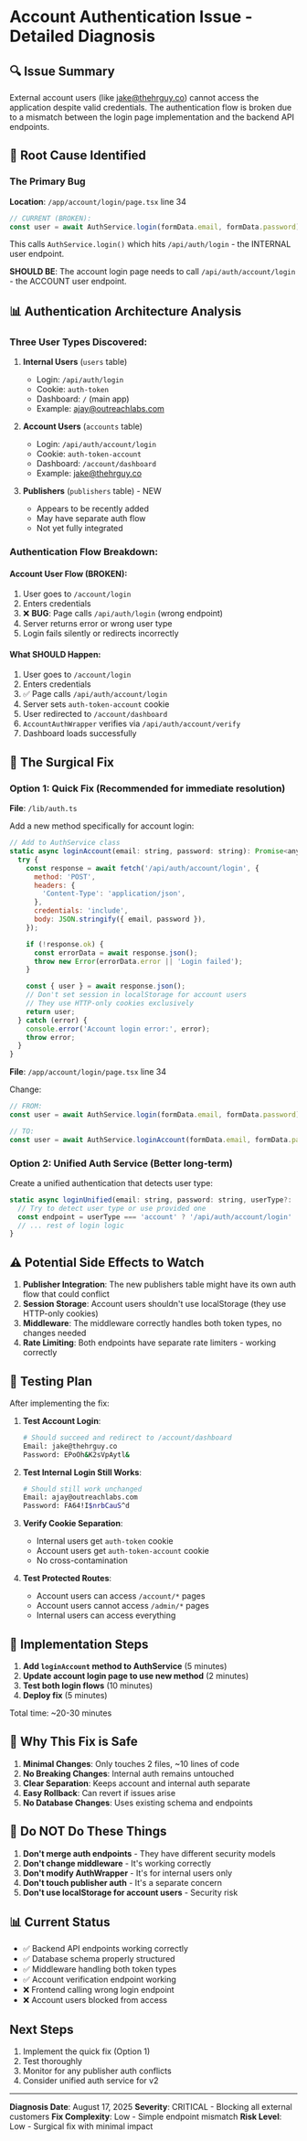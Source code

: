 # Account Authentication Issue - Detailed Diagnosis

## 🔍 Issue Summary
External account users (like jake@thehrguy.co) cannot access the application despite valid credentials. The authentication flow is broken due to a mismatch between the login page implementation and the backend API endpoints.

## 🐛 Root Cause Identified

### The Primary Bug
**Location**: `/app/account/login/page.tsx` line 34

```javascript
// CURRENT (BROKEN):
const user = await AuthService.login(formData.email, formData.password);
```

This calls `AuthService.login()` which hits `/api/auth/login` - the INTERNAL user endpoint.

**SHOULD BE**:
The account login page needs to call `/api/auth/account/login` - the ACCOUNT user endpoint.

## 📊 Authentication Architecture Analysis

### Three User Types Discovered:
1. **Internal Users** (`users` table)
   - Login: `/api/auth/login`
   - Cookie: `auth-token`
   - Dashboard: `/` (main app)
   - Example: ajay@outreachlabs.com

2. **Account Users** (`accounts` table) 
   - Login: `/api/auth/account/login`
   - Cookie: `auth-token-account`
   - Dashboard: `/account/dashboard`
   - Example: jake@thehrguy.co

3. **Publishers** (`publishers` table) - NEW
   - Appears to be recently added
   - May have separate auth flow
   - Not yet fully integrated

### Authentication Flow Breakdown:

#### Account User Flow (BROKEN):
1. User goes to `/account/login`
2. Enters credentials
3. ❌ **BUG**: Page calls `/api/auth/login` (wrong endpoint)
4. Server returns error or wrong user type
5. Login fails silently or redirects incorrectly

#### What SHOULD Happen:
1. User goes to `/account/login`
2. Enters credentials  
3. ✅ Page calls `/api/auth/account/login`
4. Server sets `auth-token-account` cookie
5. User redirected to `/account/dashboard`
6. `AccountAuthWrapper` verifies via `/api/auth/account/verify`
7. Dashboard loads successfully

## 🔧 The Surgical Fix

### Option 1: Quick Fix (Recommended for immediate resolution)
**File**: `/lib/auth.ts`

Add a new method specifically for account login:

```javascript
// Add to AuthService class
static async loginAccount(email: string, password: string): Promise<any> {
  try {
    const response = await fetch('/api/auth/account/login', {
      method: 'POST',
      headers: {
        'Content-Type': 'application/json',
      },
      credentials: 'include',
      body: JSON.stringify({ email, password }),
    });

    if (!response.ok) {
      const errorData = await response.json();
      throw new Error(errorData.error || 'Login failed');
    }

    const { user } = await response.json();
    // Don't set session in localStorage for account users
    // They use HTTP-only cookies exclusively
    return user;
  } catch (error) {
    console.error('Account login error:', error);
    throw error;
  }
}
```

**File**: `/app/account/login/page.tsx` line 34

Change:
```javascript
// FROM:
const user = await AuthService.login(formData.email, formData.password);

// TO:
const user = await AuthService.loginAccount(formData.email, formData.password);
```

### Option 2: Unified Auth Service (Better long-term)
Create a unified authentication that detects user type:

```javascript
static async loginUnified(email: string, password: string, userType?: 'internal' | 'account') {
  // Try to detect user type or use provided one
  const endpoint = userType === 'account' ? '/api/auth/account/login' : '/api/auth/login';
  // ... rest of login logic
}
```

## ⚠️ Potential Side Effects to Watch

1. **Publisher Integration**: The new publishers table might have its own auth flow that could conflict
2. **Session Storage**: Account users shouldn't use localStorage (they use HTTP-only cookies)
3. **Middleware**: The middleware correctly handles both token types, no changes needed
4. **Rate Limiting**: Both endpoints have separate rate limiters - working correctly

## 🧪 Testing Plan

After implementing the fix:

1. **Test Account Login**:
   ```bash
   # Should succeed and redirect to /account/dashboard
   Email: jake@thehrguy.co
   Password: EPoOh&K2sVpAytl&
   ```

2. **Test Internal Login Still Works**:
   ```bash
   # Should still work unchanged
   Email: ajay@outreachlabs.com  
   Password: FA64!I$nrbCauS^d
   ```

3. **Verify Cookie Separation**:
   - Internal users get `auth-token` cookie
   - Account users get `auth-token-account` cookie
   - No cross-contamination

4. **Test Protected Routes**:
   - Account users can access `/account/*` pages
   - Account users cannot access `/admin/*` pages
   - Internal users can access everything

## 📝 Implementation Steps

1. **Add `loginAccount` method to AuthService** (5 minutes)
2. **Update account login page to use new method** (2 minutes)
3. **Test both login flows** (10 minutes)
4. **Deploy fix** (5 minutes)

Total time: ~20-30 minutes

## 🎯 Why This Fix is Safe

1. **Minimal Changes**: Only touches 2 files, ~10 lines of code
2. **No Breaking Changes**: Internal auth remains untouched
3. **Clear Separation**: Keeps account and internal auth separate
4. **Easy Rollback**: Can revert if issues arise
5. **No Database Changes**: Uses existing schema and endpoints

## 🚨 Do NOT Do These Things

1. **Don't merge auth endpoints** - They have different security models
2. **Don't change middleware** - It's working correctly
3. **Don't modify AuthWrapper** - It's for internal users only
4. **Don't touch publisher auth** - It's a separate concern
5. **Don't use localStorage for account users** - Security risk

## 📊 Current Status

- ✅ Backend API endpoints working correctly
- ✅ Database schema properly structured  
- ✅ Middleware handling both token types
- ✅ Account verification endpoint working
- ❌ Frontend calling wrong login endpoint
- ❌ Account users blocked from access

## Next Steps

1. Implement the quick fix (Option 1)
2. Test thoroughly
3. Monitor for any publisher auth conflicts
4. Consider unified auth service for v2

---

**Diagnosis Date**: August 17, 2025
**Severity**: CRITICAL - Blocking all external customers
**Fix Complexity**: Low - Simple endpoint mismatch
**Risk Level**: Low - Surgical fix with minimal impact